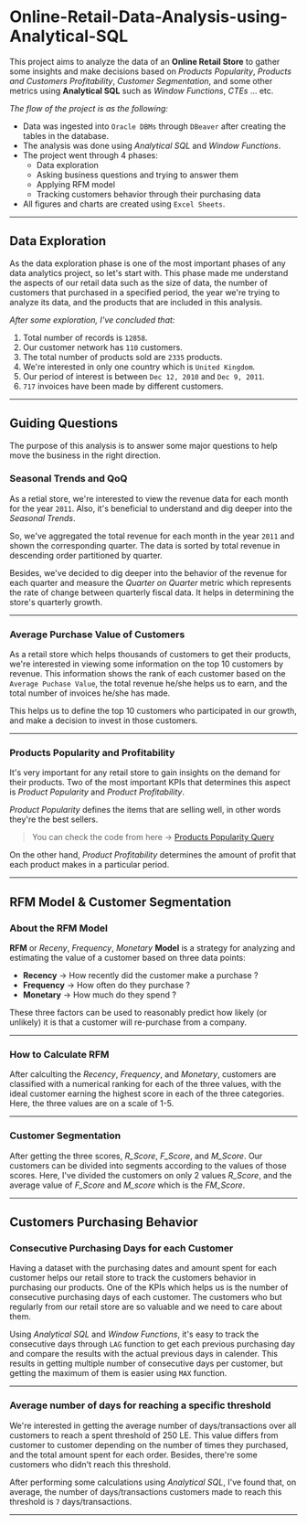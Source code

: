 # Online-Retail-Data-Analysis-using-Analytical-SQL

This project aims to analyze the data of an __Online Retail Store__ to gather some insights and make decisions based on *Products Popularity*, *Products and Customers Profitability*, *Customer Segmentation*, and some other metrics using __Analytical SQL__ such as *Window Functions*, *CTEs* ... etc.

*The flow of the project is as the following:*
- Data was ingested into `Oracle DBMs` through `DBeaver` after creating the tables in the database.
- The analysis was done using *Analytical SQL* and *Window Functions*.
- The project went through 4 phases:
  - Data exploration
  - Asking business questions and trying to answer them
  - Applying RFM model
  - Tracking customers behavior through their purchasing data
- All figures and charts are created using `Excel Sheets`.

---

## Data Exploration ##

As the data exploration phase is one of the most important phases of any data analytics project, so let's start with. This phase made me understand the aspects of our retail data such as the size of data, the number of customers that purchased in a specified period, the year we're trying to analyze its data, and the products that are included in this analysis.



*After some exploration, I've concluded that:*
1. Total number of records is `12858`.
2. Our customer network has `110` customers.
3. The total number of products sold are `2335` products.
4. We're interested in only one country which is `United Kingdom`.
5. Our period of interest is between `Dec 12, 2010` and `Dec 9, 2011`.
6. `717` invoices have been made by different customers.



---

## Guiding Questions ##

The purpose of this analysis is to answer some major questions to help move the business in the right direction.

### Seasonal Trends and QoQ ###

As a retial store, we're interested to view the revenue data for each month for the year `2011`. Also, it's beneficial to understand and dig deeper into the *Seasonal Trends*.

So, we've aggregated the total revenue for each month in the year `2011` and shown the corresponding quarter. The data is sorted by total revenue in descending order partitioned by quarter.


Besides, we've decided to dig deeper into the behavior of the revenue for each quarter and measure the *Quarter on Quarter* metric which represents the rate of change between quarterly fiscal data. It helps in determining the store's quarterly growth.


---

### Average Purchase Value of Customers ###

As a retail store which helps thousands of customers to get their products, we're interested in viewing some information on the top 10 customers by revenue. This information shows the rank of each customer based on the `Average Puchase Value`, the total revenue he/she helps us to earn, and the total number of invoices he/she has made.

This helps us to define the top 10 customers who participated in our growth, and make a decision to invest in those customers.

---

### Products Popularity and Profitability ###

It's very important for any retail store to gain insights on the demand for their products. Two of the most important KPIs that determines this aspect is *Product Popularity* and *Product Profitability*.

*Product Popularity* defines the items that are selling well, in other words they're the best sellers.

> You can check the code from here &rarr; [Products Popularity Query](codes/ProductPopularity.sql)

On the other hand, *Product Profitability* determines the amount of profit that each product makes in a particular period.


---

## RFM Model & Customer Segmentation ##

### About the RFM Model ###

__RFM__ or *Receny*, *Frequency*, *Monetary* __Model__ is a strategy for analyzing and estimating the value of a customer based on three data points:

- __Recency__ &rarr; How recently did the customer make a purchase ?
- __Frequency__ &rarr; How often do they purchase ?
- __Monetary__ &rarr; How much do they spend ?

These three factors can be used to reasonably predict how likely (or unlikely) it is that a customer will re-purchase from a company.

---

### How to Calculate RFM ###

After calculting the *Recency*, *Frequency*, and *Monetary*, customers are classified with a numerical ranking for each of the three values, with the ideal customer earning the highest score in each of the three categories. Here, the three values are on a scale of 1-5.

---

### Customer Segmentation ###

After getting the three scores, *R_Score*, *F_Score*, and *M_Score*. Our customers can be divided into segments according to the values of those scores. Here, I've divided the customers on only 2 values *R_Score*, and the average value of *F_Score* and *M_score* which is the *FM_Score*.

---

## Customers Purchasing Behavior ##

### Consecutive Purchasing Days for each Customer ###

Having a dataset with the purchasing dates and amount spent for each customer helps our retail store to track the customers behavior in purchasing our products. One of the KPIs which helps us is the number of consecutive purchasing days of each customer. The customers who but regularly from our retail store are so valuable and we need to care about them.


Using *Analytical SQL* and *Window Functions*, it's easy to track the consecutive days through `LAG` function to get each previous purchasing day and compare the results with the actual previous days in calender. This results in getting multiple number of consecutive days per customer, but getting the maximum of them is easier using `MAX` function.

---

### Average number of days for reaching a specific threshold ###

We're interested in getting the average number of days/transactions over all customers to reach a spent threshold of 250 LE. This value differs from customer to customer depending on the number of times they purchased, and the total amount spent for each order. Besides, there're some customers who didn't reach this threshold.

After performing some calculations using *Analytical SQL*, I've found that, on average, the number of days/transactions customers made to reach this threshold is `7` days/transactions.

---
